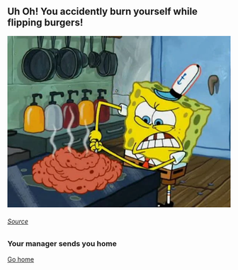 ## Uh Oh! You accidently burn yourself while flipping burgers!

![Image of Spongebob flipping a burger](burger.png)
###### [Source](https://spongebob.fandom.com/wiki/Monster_Krabby_Patty)

### Your manager sends you home

[Go home](go-home.md)